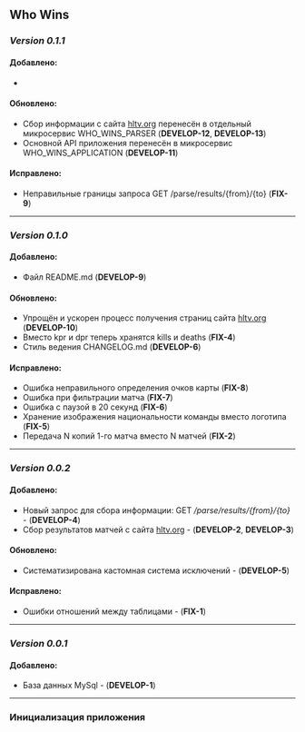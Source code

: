 ## Who Wins

### _**Version 0.1.1**_
#### Добавлено:

-

#### Обновлено:

- Сбор информации с сайта [hltv.org](https://hltv.org) перенесён в отдельный микросервис WHO_WINS_PARSER (**DEVELOP-12**, **DEVELOP-13**) 
- Основной API приложения перенесён в микросервис WHO_WINS_APPLICATION (**DEVELOP-11**)
#### Исправлено:

- Неправильные границы запроса GET /parse/results/{from}/{to} (**FIX-9**)

---

### _**Version 0.1.0**_
#### Добавлено:

- Файл README.md (**DEVELOP-9**)

#### Обновлено:

- Упрощён и ускорен процесс получения страниц сайта [hltv.org](https://hltv.org) (**DEVELOP-10**)
- Вместо kpr и dpr теперь хранятся kills и deaths (**FIX-4**)
- Стиль ведения CHANGELOG.md (**DEVELOP-6**)

#### Исправлено:

- Ошибка неправильного определения очков карты (**FIX-8**)
- Ошибка при фильтрации матча (**FIX-7**)
- Ошибка с паузой в 20 секунд (**FIX-6**)
- Хранение изображения национальности команды вместо логотипа (**FIX-5**)
- Передача N копий 1-го матча вместо N матчей (**FIX-2**)

---

### _**Version 0.0.2**_
#### Добавлено:

- Новый запрос для сбора информации: GET _/parse/results/{from}/{to}_ - (**DEVELOP-4**)
- Сбор результатов матчей с сайта [hltv.org](https://hltv.org/results) - (**DEVELOP-2**, **DEVELOP-3**)

#### Обновлено:

- Систематизирована кастомная система исключений - (**DEVELOP-5**)

#### Исправлено:

- Ошибки отношений между таблицами - (**FIX-1**)

---

### _**Version 0.0.1**_
#### Добавлено:

- База данных MySql - (**DEVELOP-1**)

---

### Инициализация приложения 
